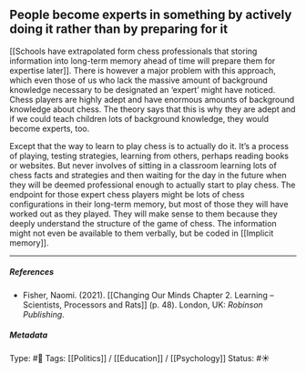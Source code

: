 ## People become experts in something by actively doing it rather than by preparing for it # 

[[Schools have extrapolated form chess professionals that storing information into long-term memory ahead of time will prepare them for expertise later]]. There is however a major problem with this approach, which even those of us who lack the massive amount of background knowledge necessary to be designated an ‘expert’ might have noticed. Chess players are highly adept and have enormous amounts of background knowledge about chess. The theory says that this is why they are adept and if we could teach children lots of background knowledge, they would become experts, too.

Except that the way to learn to play chess is to actually do it. It’s a process of playing, testing strategies, learning from others, perhaps reading books or websites. But never involves of sitting in a classroom learning lots of chess facts and strategies and then waiting for the day in the future when they will be deemed professional enough to actually start to play chess. The endpoint for those expert chess players might be lots of chess configurations in their long-term memory, but most of those they will have worked out as they played. They will make sense to them because they deeply understand the structure of the game of chess. The information might not even be available to them verbally, but be coded in [[Implicit memory]].

___

##### References

- Fisher, Naomi. (2021). [[Changing Our Minds Chapter 2. Learning – Scientists, Processors and Rats]] (p. 48). London, UK: _Robinson Publishing_.

##### Metadata

Type: #🔴 
Tags: [[Politics]] / [[Education]] / [[Psychology]]
Status: #☀️ 